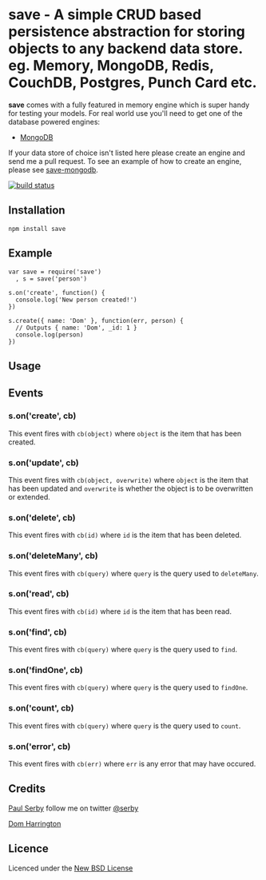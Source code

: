 # save - A simple CRUD based persistence abstraction for storing objects to any backend data store. eg. Memory, MongoDB, Redis, CouchDB, Postgres, Punch Card etc.

**save** comes with a fully featured in memory engine which is super handy for testing your models.
For real world use you'll need to get one of the database powered engines:

* [MongoDB](https://github.com/serby/save-mongodb)

If your data store of choice isn't listed here please create an engine and send me a pull request.
To see an example of how to create an engine, please see [save-mongodb](https://github.com/serby/save-mongodb).

[![build status](https://api.travis-ci.org/serby/save.png)](http://travis-ci.org/serby/save)

## Installation

    npm install save

## Example
    var save = require('save')
      , s = save('person')

    s.on('create', function() {
      console.log('New person created!')
    })

    s.create({ name: 'Dom' }, function(err, person) {
      // Outputs { name: 'Dom', _id: 1 }
      console.log(person)
    })

## Usage

## Events

### s.on('create', cb)
This event fires with `cb(object)` where `object` is the item that has been created.

### s.on('update', cb)
This event fires with `cb(object, overwrite)` where `object` is the item that has been updated and `overwrite` is whether the object is to be overwritten or extended.

### s.on('delete', cb)
This event fires with `cb(id)` where `id` is the item that has been deleted.

### s.on('deleteMany', cb)
This event fires with `cb(query)` where `query` is the query used to `deleteMany`.

### s.on('read', cb)
This event fires with `cb(id)` where `id` is the item that has been read.

### s.on('find', cb)
This event fires with `cb(query)` where `query` is the query used to `find`.

### s.on('findOne', cb)
This event fires with `cb(query)` where `query` is the query used to `findOne`.

### s.on('count', cb)
This event fires with `cb(query)` where `query` is the query used to `count`.

### s.on('error', cb)
This event fires with `cb(err)` where `err` is any error that may have occured.

## Credits
[Paul Serby](https://github.com/serby/) follow me on twitter [@serby](http://twitter.com/serby)

[Dom Harrington](https://github.com/domharrington/)

## Licence
Licenced under the [New BSD License](http://opensource.org/licenses/bsd-license.php)
